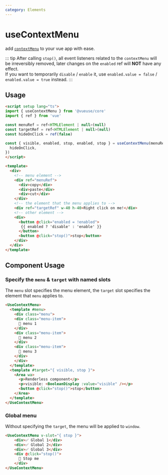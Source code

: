```yaml
---
category: Elements
---
```


# useContextMenu

add [`contextMenu`](https://developer.mozilla.org/en-US/docs/Web/API/Element/contextmenu_event) to your vue app with ease.

::: tip
After calling `stop()`, all event listeners related to the `contextMenu` will be irreversibly removed, later changes on the `enabled` ref will **NOT** have any effect.\
If you want to temporarily `disable` / `enable` it, use `enabled.value = false` / `enabled.value = true` instead.
:::

## Usage

```html
<script setup lang="ts">
import { useContextMenu } from '@vueuse/core'
import { ref } from 'vue'

const menuRef = ref<HTMLElement | null>(null)
const targetRef = ref<HTMLElement | null>(null)
const hideOnClick = ref(false)

const { visible, enabled, stop, enabled, stop } = useContextMenu(menuRef, {
  hideOnClick,
})
</script>

<template>
  <div>
    <!-- menu element -->
    <div ref="menuRef">
      <div>copy</div>
      <div>paste</div>
      <div>cut</div>
    </div>
    <!-- the element that the menu applies to -->
    <div ref="targetRef" w-40 h-40>Right click on me!</div>
    <!-- other element -->
    <div>
      <button @click="enabled = !enabled">
       {{ enabled ? 'disable' : 'enable' }}
      </button>
      <button @click="stop()">stop</button>
    </div>
  </div>
</template>

```

## Component Usage

### Specify the `menu` & `target` with named slots

The `menu` slot specifies the menu element, the `target` slot specifies the element that `menu` applies to. 

```html
<UseContextMenu>
  <template #menu>
    <div class="menu">
    <div class="menu-item">
      🚀 menu 1
    </div>
    <div class="menu-item">
      🎁 menu 2
    </div>
    <div class="menu-item">
      💖 menu 3
    </div>
    </div>
  </template>
  <template #target="{ visible, stop }">
    <Area wa>
      <p>Renderless component</p>
      <p>visible: <BooleanDisplay :value="visible" /></p>
      <button @click="stop()">stop</button>
    </Area>
  </template>
</UseContextMenu>
```

### Global menu

Without specifying the `target`, the menu will be applied to `window`.

```html
<UseContextMenu v-slot="{ stop }">
    <div>✅ Global 1</div>
    <div>✅ Global 2</div>
    <div>✅ Global 3</div>
    <div @click="stop()">
      🤚 Stop me
    </div>
</UseContextMenu>
```
